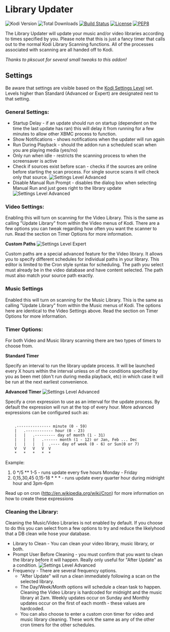 # Library Updater
![Kodi Version](https://img.shields.io/endpoint?url=https%3A%2F%2Fweberjr.com%2Fkodi-shield%2Fversion%2Frobweber%2Fxbmclibraryautoupdate%2Fmatrix%2Ftrue%2Ftrue) ![Total Downloads](https://img.shields.io/endpoint?url=https%3A%2F%2Fweberjr.com%2Fkodi-shield%2Fdownloads%2Fmatrix%2Fservice.libraryautoupdate%2F1.2.1) [![Build Status](https://img.shields.io/travis/com/robweber/xbmclibraryautoupdate/matrix)](https://travis-ci.com/robweber/xbmclibraryautoupdate) [![License](https://img.shields.io/github/license/robweber/xbmclibraryautoupdate)](https://github.com/robweber/xbmclibraryautoupdate/blob/master/LICENSE.txt) [![PEP8](https://img.shields.io/badge/code%20style-pep8-orange.svg)](https://www.python.org/dev/peps/pep-0008/)

The Library Updater will update your music and/or video libraries according to times specified by you. Please note that this is just a fancy timer that calls out to the normal Kodi Library Scanning functions. All of the processes associated with scanning are all handed off to Kodi.

_Thanks to pkscuot for several small tweaks to this addon!_

## Settings

Be aware that settings are visible based on the [Kodi Settings Level](https://kodi.wiki/view/Settings) set. Levels higher than Standard (Advanced or Expert) are designated next to that setting.

### General Settings:

* Startup Delay - if an update should run on startup (dependent on the time the last update has ran) this will delay it from running for a few minutes to allow other XBMC process to function.
* Show Notifications - shows notifications when the updater will run again
* Run During Playback - should the addon run a scheduled scan when you are playing media (yes/no)
* Only run when idle - restricts the scanning process to when the screensaver is active
* Check if sources exist before scan - checks if the sources are online before starting the scan process. For single source scans it will check only that source. ![Settings Level Advanced](https://img.shields.io/badge/-advanced-blue)
* Disable Manual Run Prompt - disables the dialog box when selecting Manual Run and just goes right to the library update ![Settings Level Advanced](https://img.shields.io/badge/-advanced-blue)

### Video Settings:

Enabling this will turn on scanning for the Video Library. This is the same as calling "Update Library" from within the Video menus of Kodi. There are a few options you can tweak regarding how often you want the scanner to run. Read the section on Timer Options for more information.

__Custom Paths__ ![Settings Level Expert](https://img.shields.io/badge/-expert-blue)

Custom paths are a special advanced feature for the Video library. It allows you to specify different schedules for individual paths in your library. This editor is limited to the Cron style syntax for scheduling. The path you select must already be in the video database and have content selected. The path must also match your source path exactly.

### Music Settings

Enabled this will turn on scanning for the Music Library. This is the same as calling "Update Library" from within the Music menus of Kodi. The options here are identical to the Video Settings above. Read the section on Timer Options for more information.

### Timer Options:

For both Video and Music library scanning there are two types of timers to choose from.

__Standard Timer__

Specify an interval to run the library update process. It will be launched every X hours within the interval unless on of the conditions specified by you as been met (don't run during media playback, etc) in which case it will be run at the next earliest convenience.

__Advanced Timer__ ![Settings Level Advanced](https://img.shields.io/badge/-advanced-blue)

Specify a cron expression to use as an interval for the update process. By default the expression will run at the top of every hour. More advanced expressions can be configured such as:

```

    .--------------- minute (0 - 59)
    |   .------------ hour (0 - 23)
    |   |   .--------- day of month (1 - 31)
    |   |   |   .------ month (1 - 12) or Jan, Feb ... Dec
    |   |   |   |  .---- day of week (0 - 6) or Sun(0 or 7)
    V   V   V   V  V
    *   *   *   *  *
```

Example:
1. 0 */5 ** 1-5 - runs update every five hours Monday - Friday
2. 0,15,30,45 0,15-18 * * * - runs update every quarter hour during midnight hour and 3pm-6pm


Read up on cron (http://en.wikipedia.org/wiki/Cron) for more information on how to create these expressions

### Cleaning the Library:

Cleaning the Music/Video Libraries is not enabled by default. If you choose to do this you can select from a few options to try and reduce the likelyhood that a DB clean wile hose your database.

* Library to Clean - You can clean your video library, music library, or both.
* Prompt User Before Cleaning - you must confirm that you want to clean the library before it will happen. Really only useful for "After Update" as a condition. ![Settings Level Advanced](https://img.shields.io/badge/-advanced-blue)
* Frequency - There are several frequency options.
  * "After Update" will run a clean immediately following a scan on the selected library.
  * The Day/Week/Month options will schedule a clean task to happen. Cleaning the Video Library is hardcoded for midnight and the music library at 2am. Weekly updates occur on Sunday and Monthly updates occur on the first of each month - these values are hardcoded.
  * You can also choose to enter a custom cron timer for video and music library cleaning. These work the same as any of the other cron timers for the other schedules.

